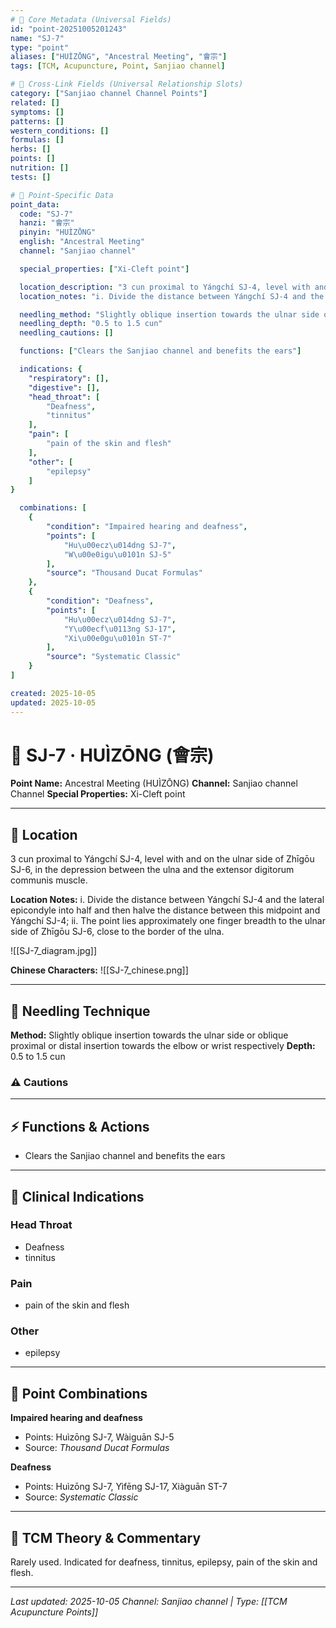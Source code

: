 ```yaml
---
# 🔹 Core Metadata (Universal Fields)
id: "point-20251005201243"
name: "SJ-7"
type: "point"
aliases: ["HUÌZŌNG", "Ancestral Meeting", "會宗"]
tags: [TCM, Acupuncture, Point, Sanjiao channel]

# 🔹 Cross-Link Fields (Universal Relationship Slots)
category: ["Sanjiao channel Channel Points"]
related: []
symptoms: []
patterns: []
western_conditions: []
formulas: []
herbs: []
points: []
nutrition: []
tests: []

# 🔹 Point-Specific Data
point_data:
  code: "SJ-7"
  hanzi: "會宗"
  pinyin: "HUÌZŌNG"
  english: "Ancestral Meeting"
  channel: "Sanjiao channel"

  special_properties: ["Xi-Cleft point"]

  location_description: "3 cun proximal to Yángchí SJ-4, level with and on the ulnar side of Zhīgōu SJ-6, in the depression between the ulna and the extensor digitorum communis muscle."
  location_notes: "i. Divide the distance between Yángchí SJ-4 and the lateral epicondyle into half and then halve the distance between this midpoint and Yángchí SJ-4; ii. The point lies approximately one finger breadth to the ulnar side of Zhīgōu SJ-6, close to the border of the ulna."

  needling_method: "Slightly oblique insertion towards the ulnar side or oblique proximal or distal insertion towards the elbow or wrist respectively"
  needling_depth: "0.5 to 1.5 cun"
  needling_cautions: []

  functions: ["Clears the Sanjiao channel and benefits the ears"]

  indications: {
    "respiratory": [],
    "digestive": [],
    "head_throat": [
        "Deafness",
        "tinnitus"
    ],
    "pain": [
        "pain of the skin and flesh"
    ],
    "other": [
        "epilepsy"
    ]
}

  combinations: [
    {
        "condition": "Impaired hearing and deafness",
        "points": [
            "Hu\u00ecz\u014dng SJ-7",
            "W\u00e0igu\u0101n SJ-5"
        ],
        "source": "Thousand Ducat Formulas"
    },
    {
        "condition": "Deafness",
        "points": [
            "Hu\u00ecz\u014dng SJ-7",
            "Y\u00ecf\u0113ng SJ-17",
            "Xi\u00e0gu\u0101n ST-7"
        ],
        "source": "Systematic Classic"
    }
]

created: 2025-10-05
updated: 2025-10-05
---
```


# 📍 SJ-7 · HUÌZŌNG (會宗)

**Point Name:** Ancestral Meeting (HUÌZŌNG)
**Channel:** Sanjiao channel Channel
**Special Properties:** Xi-Cleft point

---

## 📍 Location

3 cun proximal to Yángchí SJ-4, level with and on the ulnar side of Zhīgōu SJ-6, in the depression between the ulna and the extensor digitorum communis muscle.

**Location Notes:**
i. Divide the distance between Yángchí SJ-4 and the lateral epicondyle into half and then halve the distance between this midpoint and Yángchí SJ-4; ii. The point lies approximately one finger breadth to the ulnar side of Zhīgōu SJ-6, close to the border of the ulna.

![[SJ-7_diagram.jpg]]

**Chinese Characters:** ![[SJ-7_chinese.png]]

---

## 🔧 Needling Technique

**Method:** Slightly oblique insertion towards the ulnar side or oblique proximal or distal insertion towards the elbow or wrist respectively
**Depth:** 0.5 to 1.5 cun

### ⚠️ Cautions

---

## ⚡ Functions & Actions
- Clears the Sanjiao channel and benefits the ears

---

## 🎯 Clinical Indications

### Head Throat
- Deafness
- tinnitus

### Pain
- pain of the skin and flesh

### Other
- epilepsy

---

## 🔗 Point Combinations

**Impaired hearing and deafness**
- Points: Huìzōng SJ-7, Wàiguān SJ-5
- Source: *Thousand Ducat Formulas*

**Deafness**
- Points: Huìzōng SJ-7, Yìfēng SJ-17, Xiàguān ST-7
- Source: *Systematic Classic*

---

## 🧬 TCM Theory & Commentary

Rarely used. Indicated for deafness, tinnitus, epilepsy, pain of the skin and flesh.

---

*Last updated: 2025-10-05*
*Channel: Sanjiao channel | Type: [[TCM Acupuncture Points]]*
